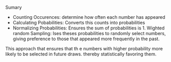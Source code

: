 Sumary 

- Counting Occurences: determine how often each number has appeared 
- Calculating Pobabilities: Converts this counts into probabilities
- Normalizing Probabilities: Ensures the sum of probabilities is 1.
Wighted random Sampling: Ises theses probabilities to randomly select numbers, giving preference to those that appeared more frequently in the past.

This approach that ensures that th e numbers with higher probability more likely to be selected in future draws. thereby statistically favoring them.